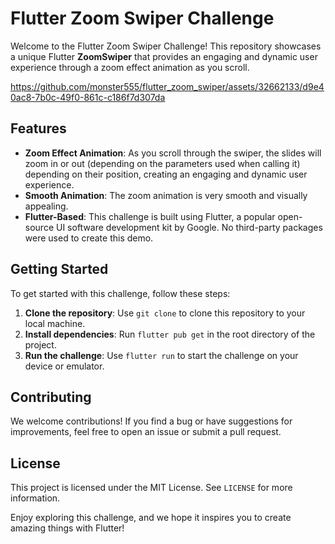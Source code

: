 # Flutter Zoom Swiper Challenge

Welcome to the Flutter Zoom Swiper Challenge! This repository showcases a unique Flutter **ZoomSwiper** that provides an engaging and dynamic user experience through a zoom effect animation as you scroll.

https://github.com/monster555/flutter_zoom_swiper/assets/32662133/d9e40ac8-7b0c-49f0-861c-c186f7d307da


## Features
- **Zoom Effect Animation**: As you scroll through the swiper, the slides will zoom in or out (depending on the parameters used when calling it) depending on their position, creating an engaging and dynamic user experience.
- **Smooth Animation**: The zoom animation is very smooth and visually appealing.
- **Flutter-Based**: This challenge is built using Flutter, a popular open-source UI software development kit by Google. No third-party packages were used to create this demo.

## Getting Started
To get started with this challenge, follow these steps:

1. **Clone the repository**: Use `git clone` to clone this repository to your local machine.
2. **Install dependencies**: Run `flutter pub get` in the root directory of the project.
3. **Run the challenge**: Use `flutter run` to start the challenge on your device or emulator.

## Contributing
We welcome contributions! If you find a bug or have suggestions for improvements, feel free to open an issue or submit a pull request.

## License
This project is licensed under the MIT License. See `LICENSE` for more information.

Enjoy exploring this challenge, and we hope it inspires you to create amazing things with Flutter!
